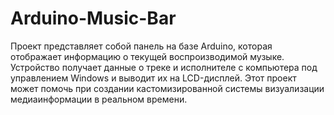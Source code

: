 # Arduino-Music-Bar

Проект представляет собой панель на базе Arduino, которая отображает информацию о текущей воспроизводимой музыке. Устройство получает данные о треке и исполнителе с компьютера под управлением Windows и выводит их на LCD-дисплей. Этот проект может помочь при создании кастомизированной системы визуализации медиаинформации в реальном времени.
